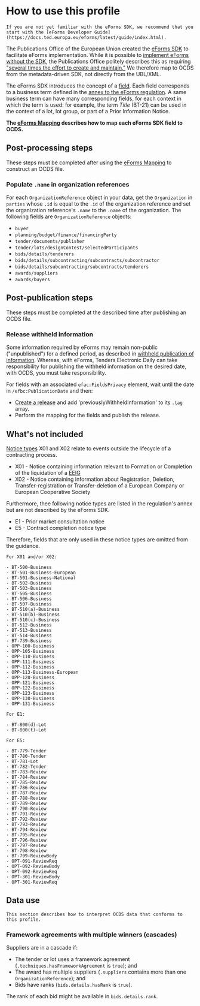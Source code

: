 # How to use this profile

```{attention}
If you are not yet familiar with the eForms SDK, we recommend that you start with the [eForms Developer Guide](https://docs.ted.europa.eu/eforms/latest/guide/index.html).
```

The Publications Office of the European Union created the [eForms SDK](https://docs.ted.europa.eu/eforms/latest/) to facilitate eForms implementation. While it is possible to [implement eForms without the SDK](https://docs.ted.europa.eu/eforms/latest/guide/implementing-eforms-without-the-sdk.html), the Publications Office politely describes this as requiring ["several times the effort to create and maintain."](https://docs.ted.europa.eu/eforms/latest/guide/understanding-the-sdk.html#_the_purpose_of_the_eforms_sdk) We therefore map to OCDS from the metadata-driven SDK, not directly from the UBL/XML.

The eForms SDK introduces the concept of a [field](https://docs.ted.europa.eu/eforms/latest/fields/index.html). Each field corresponds to a business term defined in the [annex to the eForms regulation](https://single-market-economy.ec.europa.eu/single-market/public-procurement/digital-procurement/eforms_en). A same business term can have many corresponding fields, for each context in which the term is used: for example, the term *Title* (BT-21) can be used in the context of a lot, lot group, or part of a Prior Information Notice.

**The [eForms Mapping](mapping) describes how to map each eForms SDK field to OCDS.**

## Post-processing steps

These steps must be completed after using the [eForms Mapping](mapping) to construct an OCDS file.

### Populate `.name` in organization references

For each `OrganizationReference` object in your data, get the `Organization` in `parties` whose `.id` is equal to the `.id` of the organization reference and set the organization reference's `.name` to the `.name` of the organization. The following fields are `OrganizationReference` objects:

* `buyer`
* `planning/budget/finance/financingParty`
* `tender/documents/publisher`
* `tender/lots/designContest/selectedParticipants`
* `bids/details/tenderers`
* `bids/details/subcontracting/subcontracts/subcontractor`
* `bids/details/subcontracting/subcontracts/tenderers`
* `awards/suppliers`
* `awards/buyers`

## Post-publication steps

These steps must be completed at the described time after publishing an OCDS file.

### Release withheld information

Some information required by eForms may remain non-public ("unpublished") for a defined period, as described in [withheld publication of information](https://docs.ted.europa.eu/eforms/latest/schema/withheld-publication.html). Whereas, with eForms, Tenders Electronic Daily can take responsibility for publishing the withheld information on the desired date, with OCDS, you must take responsibility.

For fields with an associated `efac:FieldsPrivacy` element, wait until the date in `/efbc:PublicationDate` and then:

* [Create a release](operations.md#create-a-release) and add 'previouslyWithheldInformation' to its `.tag` array.
* Perform the mapping for the fields and publish the release.

## What's not included

[Notice types](https://github.com/OP-TED/eForms-SDK/blob/develop/notice-types/notice-types.json) X01 and X02 relate to events outside the lifecycle of a contracting process.

* X01 - Notice containing information relevant to Formation or Completion of the liquidation of a [EEIG](https://en.wikipedia.org/wiki/European_economic_interest_grouping)
* X02 - Notice containing information about Registration, Deletion, Transfer-registration or Transfer-deletion of a European Company or European Cooperative Society

Furthermore, thee following notice types are listed in the regulation's annex but are not described by the eForms SDK.

- E1 - Prior market consultation notice
- E5 - Contract completion notice type

Therefore, fields that are only used in these notice types are omitted from the guidance.

```{dropdown} Omitted fields
For X01 and/or X02:

- BT-500-Business
- BT-501-Business-European
- BT-501-Business-National
- BT-502-Business
- BT-503-Business
- BT-505-Business
- BT-506-Business
- BT-507-Business
- BT-510(a)-Business
- BT-510(b)-Business
- BT-510(c)-Business
- BT-512-Business
- BT-513-Business
- BT-514-Business
- BT-739-Business
- OPP-100-Business
- OPP-105-Business
- OPP-110-Business
- OPP-111-Business
- OPP-112-Business
- OPP-113-Business-European
- OPP-120-Business
- OPP-121-Business
- OPP-122-Business
- OPP-123-Business
- OPP-130-Business
- OPP-131-Business

For E1:

- BT-800(d)-Lot
- BT-800(t)-Lot

For E5:

- BT-779-Tender
- BT-780-Tender
- BT-781-Lot
- BT-782-Tender
- BT-783-Review
- BT-784-Review
- BT-785-Review
- BT-786-Review
- BT-787-Review
- BT-788-Review
- BT-789-Review
- BT-790-Review
- BT-791-Review
- BT-792-Review
- BT-793-Review
- BT-794-Review
- BT-795-Review
- BT-796-Review
- BT-797-Review
- BT-798-Review
- BT-799-ReviewBody
- OPT-091-ReviewReq
- OPT-092-ReviewBody
- OPT-092-ReviewReq
- OPT-301-ReviewBody
- OPT-301-ReviewReq
```

## Data use

```{admonition} Summary
This section describes how to interpret OCDS data that conforms to this profile.
```

### Framework agreements with multiple winners (cascades)

Suppliers are in a cascade if:

* The tender or lot uses a framework agreement (`.techniques.hasFrameworkAgreement` is `true`); and
* The award has multiple suppliers (`.suppliers` contains more than one `OrganizationReference`); and
* Bids have ranks (`bids.details.hasRank` is `true`).

The rank of each bid might be available in `bids.details.rank`.
